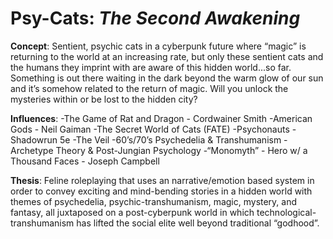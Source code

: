 
# __Psy-Cats__: _The Second Awakening_

__Concept__:
Sentient, psychic cats in a cyberpunk future where “magic” is returning  to the world at an increasing rate, but only these sentient cats and the humans they imprint with are aware of this hidden world...so far. Something is out there waiting in the dark beyond the warm glow of our sun and it’s somehow related to the return of magic. Will you unlock the mysteries within or be lost to the hidden city?

__Influences__:
 -The Game of Rat and Dragon - Cordwainer Smith
 -American Gods - Neil Gaiman
 -The Secret World of Cats (FATE)
 -Psychonauts
 -Shadowrun 5e
 -The Veil
 -60’s/70’s Psychedelia & Transhumanism
 -Archetype Theory & Post-Jungian Psychology
 -“Monomyth” - Hero w/ a Thousand Faces - Joseph Campbell

__Thesis__:
Feline roleplaying that uses an narrative/emotion based system in order to convey exciting and mind-bending stories in a hidden world with themes of psychedelia, psychic-transhumanism, magic, mystery, and fantasy, all juxtaposed on a post-cyberpunk world in which technological-transhumanism has lifted the social elite well beyond traditional “godhood”.
